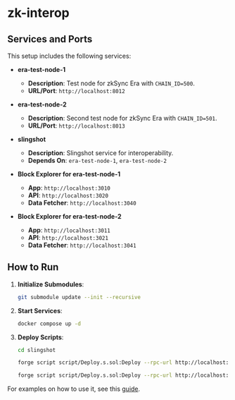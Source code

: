 # zk-interop

## Services and Ports

This setup includes the following services:

- **era-test-node-1**  
  - **Description**: Test node for zkSync Era with `CHAIN_ID=500`.
  - **URL/Port**: `http://localhost:8012`

- **era-test-node-2**  
  - **Description**: Second test node for zkSync Era with `CHAIN_ID=501`.
  - **URL/Port**: `http://localhost:8013`

- **slingshot**  
  - **Description**: Slingshot service for interoperability.
  - **Depends On**: `era-test-node-1`, `era-test-node-2`

- **Block Explorer for era-test-node-1**  
  - **App**: `http://localhost:3010`
  - **API**: `http://localhost:3020`
  - **Data Fetcher**: `http://localhost:3040`

- **Block Explorer for era-test-node-2**  
  - **App**: `http://localhost:3011`
  - **API**: `http://localhost:3021`
  - **Data Fetcher**: `http://localhost:3041`

## How to Run

1. **Initialize Submodules**:

   ```bash
   git submodule update --init --recursive
   ```

2. **Start Services**:

   ```bash
   docker compose up -d
   ```

3. **Deploy Scripts**:

   ```bash
   cd slingshot

   forge script script/Deploy.s.sol:Deploy --rpc-url http://localhost:8012 --private-key 0x3d3cbc973389cb26f657686445bcc75662b415b656078503592ac8c1abb8810e --zksync --skip-simulation --enable-eravm-extensions --broadcast

   forge script script/Deploy.s.sol:Deploy --rpc-url http://localhost:8013 --private-key 0x3d3cbc973389cb26f657686445bcc75662b415b656078503592ac8c1abb8810e --zksync --skip-simulation --enable-eravm-extensions --broadcast
   ```

For examples on how to use it, see this [guide](https://github.com/mm-zk/slingshot?tab=readme-ov-file#examples-how-to-trigger).
